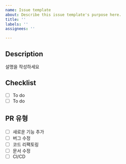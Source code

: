 ```yaml
---
name: Issue template
about: Describe this issue template's purpose here.
title: ''
labels: ''
assignees: ''

---
```


## Description
설명을 작성하세요

## Checklist
- [ ] To do
- [ ] To do

## PR 유형

- [ ] 새로운 기능 추가
- [ ] 버그 수정
- [ ] 코드 리팩토링
- [ ] 문서 수정
- [ ] CI/CD

